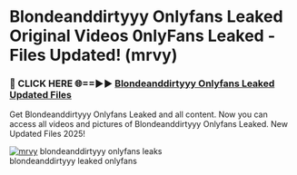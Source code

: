 # Blondeanddirtyyy Onlyfans Leaked Original Videos 0nlyFans Leaked - Files Updated! (mrvy)

<h3>🔴 CLICK HERE 🌐==►► <a href="https://tinyurl.com/x26r9saj" rel="nofollow">Blondeanddirtyyy Onlyfans Leaked Updated Files</a></h3>

Get Blondeanddirtyyy Onlyfans Leaked and all content. Now you can access all videos and pictures of Blondeanddirtyyy Onlyfans Leaked. New Updated Files 2025!

[![mrvy](https://i.imgur.com/LkgZPqh.gif)](https://tinyurl.com/x26r9saj)
blondeanddirtyyy onlyfans leaks<br>
blondeanddirtyyy leaked onlyfans
